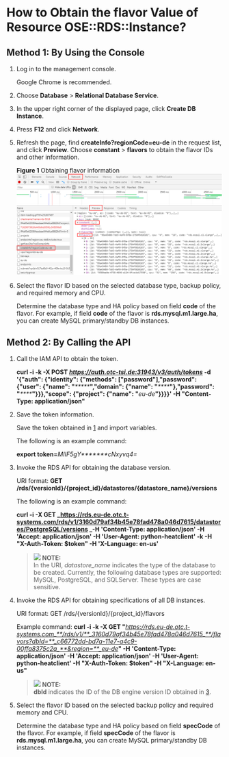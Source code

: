 # How to Obtain the flavor Value of Resource OSE::RDS::Instance?<a name="EN-US_TOPIC_0128451851"></a>

## Method 1: By Using the Console<a name="section1536163784219"></a>

1.  Log in to the management console.

    Google Chrome is recommended.

2.  Choose  **Database**  \>  **Relational Database Service**.
3.  In the upper right corner of the displayed page, click  **Create DB Instance**.
4.  Press  **F12**  and click  **Network**.
5.  Refresh the page, find  **createInfo?regionCode=eu-de**  in the request list, and click  **Preview**. Choose  **constant**  \>  **flavors**  to obtain the flavor IDs and other information.

    **Figure  1**  Obtaining flavor information<a name="fig1228102711414"></a>  
    ![](figures/obtaining-flavor-information.png "obtaining-flavor-information")

6.  Select the flavor ID based on the selected database type, backup policy, and required memory and CPU.

    Determine the database type and HA policy based on field  **code**  of the flavor. For example, if field  **code**  of the flavor is  **rds.mysql.m1.large.ha**, you can create MySQL primary/standby DB instances.


## Method 2: By Calling the API<a name="section7567415174319"></a>

1.  <a name="li7547856798"></a>Call the IAM API to obtain the token.

    **curl -i -k -X POST **_https://auth.otc-tsi.de:31943/v3/auth/tokens_** -d '\{"auth": \{"identity": \{"methods": \["password"\],"password": \{"user": \{"name": "**_\*\*\*\*\*_**","domain": \{"name": "**_\*\*\*\*_**"\},"password": "**_\*\*\*\*_**"\}\}\},"scope": \{"project": \{"name": "**_eu-de_**"\}\}\}\}' -H "Content-Type: application/json"**

2.  Save the token information.

    Save the token obtained in  [1](#li7547856798)  and import variables.

    The following is an example command:

    **export token=**_MIIF5gY\*\*\*\*\*\*\*cNxyvq4=_

3.  <a name="li164268420109"></a>Invoke the RDS API for obtaining the database version.

    URI format:  **GET /rds/\{versionId\}/\{project\_id\}/datastores/\{datastore\_name\}/versions**

    The following is an example command:

    **curl -i -X GET **_https://rds.eu-de.otc.t-systems.com/rds/v1/3160d79af34b45e78fad478a046d7615/datastores/PostgreSQL/versions _**-H 'Content-Type: application/json' -H 'Accept: application/json' -H 'User-Agent: python-heatclient' -k -H "X-Auth-Token: $token" -H 'X-Language: en-us'**

    >![](/images/icon-note.gif) **NOTE:**   
    >In the URI,  _datastore\_name_  indicates the type of the database to be created. Currently, the following database types are supported: MySQL, PostgreSQL, and SQLServer. These types are case sensitive.  

4.  Invoke the RDS API for obtaining specifications of all DB instances.

    URI format: GET /rds/\{versionId\}/\{project\_id\}/flavors

    Example command:  **curl -i -k -X GET "**_https://rds.eu-de.otc.t-systems.com_**/rds/v1/**_3160d79af34b45e78fad478a046d7615_**/flavors?dbId=**_c66772dd-bd7a-11e7-a4c9-00ffa8375c2a_**&region=**_eu-de_**" -H 'Content-Type: application/json' -H 'Accept: application/json' -H 'User-Agent: python-heatclient' -H "X-Auth-Token: $token" -H "X-Language: en-us"**

    >![](/images/icon-note.gif) **NOTE:**   
    >**dbId**  indicates the ID of the DB engine version ID obtained in  [3](#li164268420109).  

5.  Select the flavor ID based on the selected backup policy and required memory and CPU.

    Determine the database type and HA policy based on field  **specCode**  of the flavor. For example, if field  **specCode**  of the flavor is  **rds.mysql.m1.large.ha**, you can create MySQL primary/standby DB instances.


